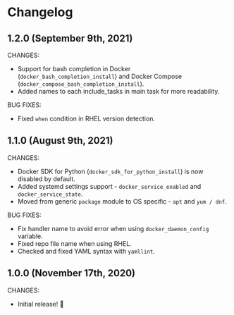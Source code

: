 # Changelog

## 1.2.0 (September 9th, 2021)

CHANGES:

* Support for bash completion in Docker (```docker_bash_completion_install```) and Docker Compose (```docker_compose_bash_completion_install```).
* Added names to each include_tasks in main task for more readability.

BUG FIXES:

* Fixed ```when``` condition in RHEL version detection.

## 1.1.0 (August 9th, 2021)

CHANGES:

* Docker SDK for Python (```docker_sdk_for_python_install```) is now disabled by default.
* Added systemd settings support - ```docker_service_enabled``` and ```docker_service_state```.
* Moved from generic ```package``` module to OS specific - ```apt``` and ```yum / dnf```.

BUG FIXES:

* Fix handler name to avoid error when using ```docker_daemon_config``` variable.
* Fixed repo file name when using RHEL.
* Checked and fixed YAML syntax with ```yamllint```.

## 1.0.0 (November 17th, 2020)

CHANGES:

* Initial release! 🎉
